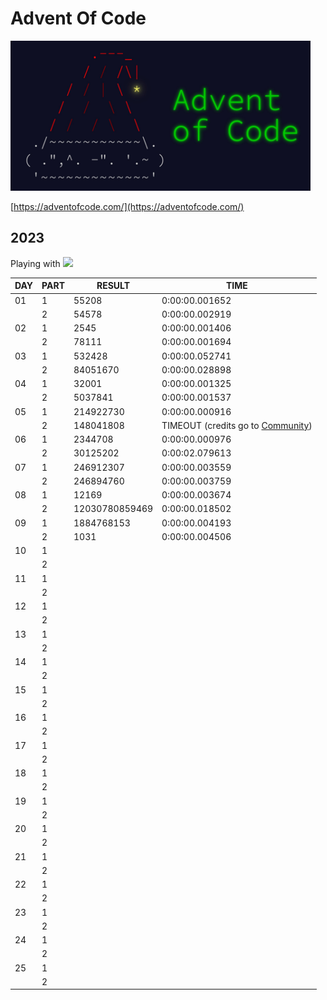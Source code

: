 # Advent Of Code

<img src="img.jpg" height=240px>

[https://adventofcode.com/](https://adventofcode.com/)


## 2023
Playing with ![](https://img.shields.io/badge/Python-3776AB?style=for-the-badge&logo=python&logoColor=black) 
<!-- and ![](https://img.shields.io/badge/JavaScript-F7DF1E?style=for-the-badge&logo=javascript&logoColor=black) -->

|DAY | PART |  RESULT           |  TIME           |
|----|------|-------------------|-----------------|
|01  |   1  |  55208            |  0:00:00.001652 |
|    |   2  |  54578            |  0:00:00.002919 |
|02  |   1  |  2545             |  0:00:00.001406 |
|    |   2  |  78111            |  0:00:00.001694 |
|03  |   1  |  532428           |  0:00:00.052741 |
|    |   2  |  84051670         |  0:00:00.028898 |
|04  |   1  |  32001            |  0:00:00.001325 |
|    |   2  |  5037841          |  0:00:00.001537 |
|05  |   1  |  214922730        |  0:00:00.000916 |
|    |   2  |  148041808        |  TIMEOUT (credits go to [Community](https://www.reddit.com/r/adventofcode/comments/18b4b0r/2023_day_5_solutions/)) | 
|06  |   1  |  2344708          |  0:00:00.000976 |
|    |   2  |  30125202         |  0:00:02.079613 |
|07  |   1  |  246912307        |  0:00:00.003559 |
|    |   2  |  246894760        |  0:00:00.003759 |
|08  |   1  |  12169            |  0:00:00.003674 |
|    |   2  |  12030780859469   |  0:00:00.018502 |
|09  |   1  |  1884768153       |  0:00:00.004193 |
|    |   2  |  1031             |  0:00:00.004506 |
|10  |   1  |     |   |
|    |   2  |     |   |
|11  |   1  |     |   |
|    |   2  |     |   |
|12  |   1  |     |   |
|    |   2  |     |   |
|13  |   1  |     |   |
|    |   2  |     |   |
|14  |   1  |     |   |
|    |   2  |     |   |
|15  |   1  |     |   |
|    |   2  |     |   |
|16  |   1  |     |   |
|    |   2  |     |   |
|17  |   1  |     |   |
|    |   2  |     |   |
|18  |   1  |     |   |
|    |   2  |     |   |
|19  |   1  |     |   |
|    |   2  |     |   |
|20  |   1  |     |   |
|    |   2  |     |   |
|21  |   1  |     |   |
|    |   2  |     |   |
|22  |   1  |     |   |
|    |   2  |     |   |
|23  |   1  |     |   |
|    |   2  |     |   |
|24  |   1  |     |   |
|    |   2  |     |   |
|25  |   1  |     |   |
|    |   2  |     |   |

